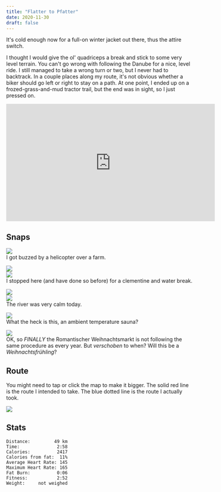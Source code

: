 ```yaml
---
title: "Flatter to Pfatter"
date: 2020-11-30
draft: false
---
```


It's cold enough now for a full-on winter jacket out there, thus the attire switch.

I thought I would give the ol' quadriceps a break and stick to some very level terrain.  You can't go wrong with following the Danube for a nice, level ride.  I still managed to take a wrong turn or two, but I never had to backtrack.  In a couple places along my route, it's not obvious whether a biker should go left or right to stay on a path.  At one point, I ended up on a frozed-grass-and-mud tractor trail, but the end was in sight, so I just pressed on. 

<iframe width="560" height="315" src="https://www.youtube.com/embed/g9iGfAy39VM" frameborder="0" allow="accelerometer; autoplay; clipboard-write; encrypted-media; gyroscope; picture-in-picture" allowfullscreen></iframe>



## Snaps
![](/IMG_20201130_111712850_s.jpg)  
I got buzzed by a helicopter over a farm.

![](/IMG_20201130_112046956_HDR_s.jpg)  
![](/IMG_20201130_112936591_s.jpg)  
I stopped here (and have done so before) for a clementine and water break.

![](/IMG_20201130_123026878_HDR_s.jpg)  
![](/IMG_20201130_123056690_s.jpg)  
The river was very calm today.

![](/IMG_20201130_130528796_HDR_s.jpg)  
What the heck is this, an ambient temperature sauna?

![](/IMG_20201130_133146725_s.jpg)  
OK, so *FINALLY* the Romantischer Weihnachtsmarkt is not following the same procedure as every year.  But *verschoben* to when?  Will this be a *Weihnachtsfrühling*?


## Route
You might need to tap or click the map to make it bigger.  The solid red line is the route I intended to take.  The blue dotted line is the route I actually took.  

![](/20201130.jpg)


## Stats

```
Distance:         49 km 
Time:              2:58
Calories:          2417
Calories from fat:  11%
Average Heart Rate: 145
Maximum Heart Rate: 165
Fat Burn:          0:06
Fitness:           2:52
Weight:     not weighed
```
